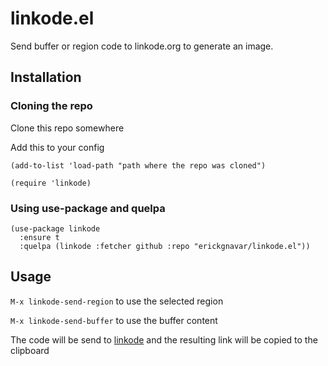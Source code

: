# linkode.el

Send buffer or region code to linkode.org to generate an image.

## Installation

### Cloning the repo

Clone this repo somewhere

Add this to your config

```elisp
(add-to-list 'load-path "path where the repo was cloned")

(require 'linkode)
```

### Using use-package and quelpa

```elisp
(use-package linkode
  :ensure t
  :quelpa (linkode :fetcher github :repo "erickgnavar/linkode.el"))
```

## Usage

`M-x linkode-send-region` to use the selected region

`M-x linkode-send-buffer` to use the buffer content

The code will be send to [linkode](http://linkode.org) and the resulting link will be copied to the clipboard
